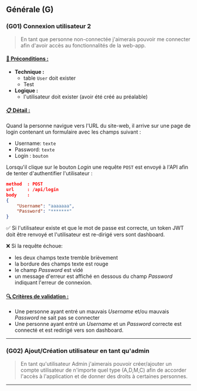 ## Générale (G)

<!--us-->
<!--title-->
### (G01) Connexion utilisateur 2
<!--/title-->
<!--description-->
> En tant que personne non-connectée j'aimerais pouvoir me connecter afin d'avoir accès au fonctionnalités de la web-app. 

#### <u>📌 Préconditions :</u>
- **Technique :**
  <!--checklist: "📌 Préconditions technique"-->
  - table `User` doit exister
  - Test
  <!--/checklist-->
- **Logique :**
  - l'utilisateur doit exister (avoir été créé au préalable)

#### <u>📋 Détail :</u>
Quand la personne navigue vers l'URL du site-web, il arrive sur une page de login contenant un formulaire avec les champs suivant :

- Username: `texte` 
- Password: `texte` 
- Login : `bouton`

Lorsqu'il clique sur le bouton *Login* une requête `POST` est envoyé à l'API afin de tenter d'authentifier l'utilisateur :

```json
method  : POST
url     : /api/login
body    :
{
    "Username": "aaaaaaa",
    "Password": "*******"
}
```

✅ Si l'utilisateur existe et que le mot de passe est correcte, un token JWT doit être renvoyé et l'utilisateur est re-dirigé vers sont dashboard. 

❌ Si la requête échoue: 

- les deux champs texte tremble brièvement
- la bordure des champs texte est rouge
- le champ *Password* est vidé
- un message d'erreur est affiché en dessous du champ *Password* indiquant l'erreur de connexion.

#### <u>🔍 Critères de validation :</u>
  <!--checklist: "🔍 Critères de validation"-->
  - Une personne ayant entré un mauvais *Username* et/ou mauvais *Password* ne sait pas se connecter
  - Une personne ayant entré un *Username* et un *Password* correcte est connecté et est redirigé vers son dashboard. 
  <!--/checklist-->

<!--/description-->
<!--/us-->

---

<!--us-->
<!--title-->
### (G02) Ajout/Création utilisateur en tant qu'admin
<!--/title-->
<!--description-->
> En tant qu'utilisateur Admin j'aimerais pouvoir créer/ajouter un compte utilisateur de n'importe quel type (A,D,M,C) afin de accorder l'accès à l'application et de donner des droits à certaines personnes.
<!--/description-->
<!--/us-->

---